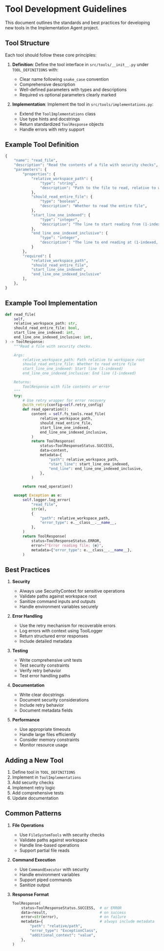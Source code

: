 # Tool Development Guidelines

This document outlines the standards and best practices for developing new tools in the Implementation Agent project.

## Tool Structure

Each tool should follow these core principles:

1. **Definition**: Define the tool interface in `src/tools/__init__.py` under `TOOL_DEFINITIONS` with:

   - Clear name following `snake_case` convention
   - Comprehensive description
   - Well-defined parameters with types and descriptions
   - Required vs optional parameters clearly marked

2. **Implementation**: Implement the tool in `src/tools/implementations.py`:
   - Extend the `ToolImplementations` class
   - Use type hints and docstrings
   - Return standardized `ToolResponse` objects
   - Handle errors with retry support

## Example Tool Definition

```python
{
    "name": "read_file",
    "description": "Read the contents of a file with security checks",
    "parameters": {
        "properties": {
            "relative_workspace_path": {
                "type": "string",
                "description": "Path to the file to read, relative to workspace root",
            },
            "should_read_entire_file": {
                "type": "boolean",
                "description": "Whether to read the entire file",
            },
            "start_line_one_indexed": {
                "type": "integer",
                "description": "The line to start reading from (1-indexed)",
            },
            "end_line_one_indexed_inclusive": {
                "type": "integer",
                "description": "The line to end reading at (1-indexed, inclusive)",
            }
        },
        "required": [
            "relative_workspace_path",
            "should_read_entire_file",
            "start_line_one_indexed",
            "end_line_one_indexed_inclusive"
        ],
    },
}
```

## Example Tool Implementation

```python
def read_file(
    self,
    relative_workspace_path: str,
    should_read_entire_file: bool,
    start_line_one_indexed: int,
    end_line_one_indexed_inclusive: int,
) -> ToolResponse:
    """Read a file with security checks.

    Args:
        relative_workspace_path: Path relative to workspace root
        should_read_entire_file: Whether to read entire file
        start_line_one_indexed: Start line (1-indexed)
        end_line_one_indexed_inclusive: End line (1-indexed)

    Returns:
        ToolResponse with file contents or error
    """
    try:
        # Use retry wrapper for error recovery
        @with_retry(config=self.retry_config)
        def read_operation():
            content = self.fs_tools.read_file(
                relative_workspace_path,
                should_read_entire_file,
                start_line_one_indexed,
                end_line_one_indexed_inclusive,
            )
            return ToolResponse(
                status=ToolResponseStatus.SUCCESS,
                data=content,
                metadata={
                    "path": relative_workspace_path,
                    "start_line": start_line_one_indexed,
                    "end_line": end_line_one_indexed_inclusive,
                },
            )

        return read_operation()

    except Exception as e:
        self.logger.log_error(
            "read_file",
            str(e),
            {
                "path": relative_workspace_path,
                "error_type": e.__class__.__name__,
            },
        )
        return ToolResponse(
            status=ToolResponseStatus.ERROR,
            error=f"Error reading file: {e}",
            metadata={"error_type": e.__class__.__name__},
        )
```

## Best Practices

1. **Security**

   - Always use SecurityContext for sensitive operations
   - Validate paths against workspace root
   - Sanitize command inputs and outputs
   - Handle environment variables securely

2. **Error Handling**

   - Use the retry mechanism for recoverable errors
   - Log errors with context using ToolLogger
   - Return structured error responses
   - Include detailed metadata

3. **Testing**

   - Write comprehensive unit tests
   - Test security constraints
   - Verify retry behavior
   - Test error handling paths

4. **Documentation**

   - Write clear docstrings
   - Document security considerations
   - Include retry behavior
   - Document metadata fields

5. **Performance**
   - Use appropriate timeouts
   - Handle large files efficiently
   - Consider memory constraints
   - Monitor resource usage

## Adding a New Tool

1. Define tool in `TOOL_DEFINITIONS`
2. Implement in `ToolImplementations`
3. Add security checks
4. Implement retry logic
5. Add comprehensive tests
6. Update documentation

## Common Patterns

1. **File Operations**

   - Use `FileSystemTools` with security checks
   - Validate paths against workspace
   - Handle line-based operations
   - Support partial file reads

2. **Command Execution**

   - Use `CommandExecutor` with security
   - Handle environment variables
   - Support piped commands
   - Sanitize output

3. **Response Format**
   ```python
   ToolResponse(
       status=ToolResponseStatus.SUCCESS,  # or ERROR
       data=result,                        # on success
       error=str(error),                   # on failure
       metadata={                          # always include metadata
           "path": "relative/path",
           "error_type": "ExceptionClass",
           "additional_context": "value",
       },
   )
   ```

